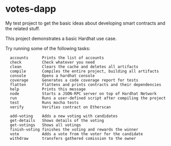 # votes-dapp

My test project to get the basic ideas about developing smart contracts and the related stuff.

This project demonstrates a basic Hardhat use case.

Try running some of the following tasks:

```shell
  accounts      Prints the list of accounts
  check         Check whatever you need
  clean         Clears the cache and deletes all artifacts
  compile       Compiles the entire project, building all artifacts
  console       Opens a hardhat console
  coverage      Generates a code coverage report for tests
  flatten       Flattens and prints contracts and their dependencies
  help          Prints this message
  node          Starts a JSON-RPC server on top of Hardhat Network
  run           Runs a user-defined script after compiling the project
  test          Runs mocha tests
  verify        Verifies contract on Etherscan

  add-voting    Adds a new voting with candidates
  get-details   Shows details of the voting
  get-votings   Shows all votings
  finish-voting finishes the voting and rewards the winner
  vote          Adds a vote from the voter for the candidate
  withdraw      transfers gathered comission to the owner
```

